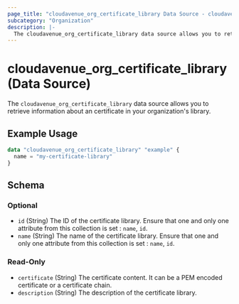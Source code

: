 ```yaml
---
page_title: "cloudavenue_org_certificate_library Data Source - cloudavenue"
subcategory: "Organization"
description: |-
  The cloudavenue_org_certificate_library data source allows you to retrieve information about an certificate in your organization's library.
---
```


# cloudavenue_org_certificate_library (Data Source)

The `cloudavenue_org_certificate_library` data source allows you to retrieve information about an certificate in your organization's library.

## Example Usage

```terraform
data "cloudavenue_org_certificate_library" "example" {
  name = "my-certificate-library"
}
```

<!-- schema generated by tfplugindocs -->
## Schema

### Optional

- `id` (String) The ID of the certificate library. Ensure that one and only one attribute from this collection is set : `name`, `id`.
- `name` (String) The name of the certificate library. Ensure that one and only one attribute from this collection is set : `name`, `id`.

### Read-Only

- `certificate` (String) The certificate content. It can be a PEM encoded certificate or a certificate chain.
- `description` (String) The description of the certificate library.
